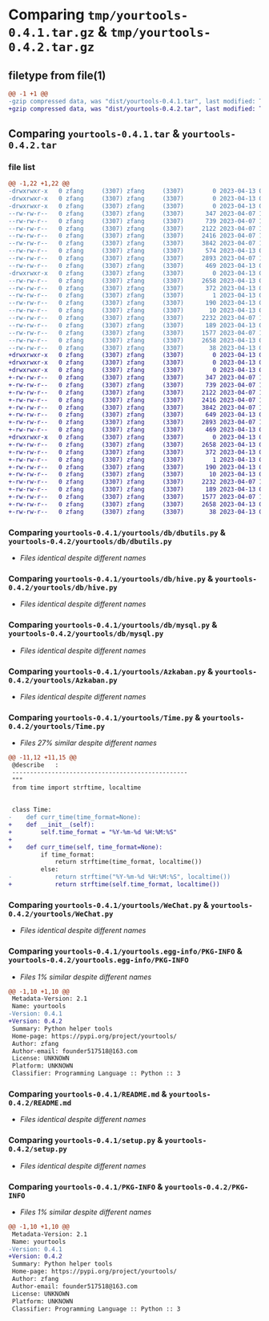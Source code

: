 # Comparing `tmp/yourtools-0.4.1.tar.gz` & `tmp/yourtools-0.4.2.tar.gz`

## filetype from file(1)

```diff
@@ -1 +1 @@
-gzip compressed data, was "dist/yourtools-0.4.1.tar", last modified: Thu Apr 13 08:53:49 2023, max compression
+gzip compressed data, was "dist/yourtools-0.4.2.tar", last modified: Thu Apr 13 09:13:40 2023, max compression
```

## Comparing `yourtools-0.4.1.tar` & `yourtools-0.4.2.tar`

### file list

```diff
@@ -1,22 +1,22 @@
-drwxrwxr-x   0 zfang     (3307) zfang     (3307)        0 2023-04-13 08:53:49.000000 yourtools-0.4.1/
-drwxrwxr-x   0 zfang     (3307) zfang     (3307)        0 2023-04-13 08:53:49.000000 yourtools-0.4.1/yourtools/
-drwxrwxr-x   0 zfang     (3307) zfang     (3307)        0 2023-04-13 08:53:49.000000 yourtools-0.4.1/yourtools/db/
--rw-rw-r--   0 zfang     (3307) zfang     (3307)      347 2023-04-07 10:28:09.000000 yourtools-0.4.1/yourtools/db/__init__.py
--rw-rw-r--   0 zfang     (3307) zfang     (3307)      739 2023-04-07 10:28:09.000000 yourtools-0.4.1/yourtools/db/dbutils.py
--rw-rw-r--   0 zfang     (3307) zfang     (3307)     2122 2023-04-07 10:28:09.000000 yourtools-0.4.1/yourtools/db/hive.py
--rw-rw-r--   0 zfang     (3307) zfang     (3307)     2416 2023-04-07 10:28:09.000000 yourtools-0.4.1/yourtools/db/mysql.py
--rw-rw-r--   0 zfang     (3307) zfang     (3307)     3842 2023-04-07 10:28:09.000000 yourtools-0.4.1/yourtools/Azkaban.py
--rw-rw-r--   0 zfang     (3307) zfang     (3307)      574 2023-04-13 07:52:20.000000 yourtools-0.4.1/yourtools/Time.py
--rw-rw-r--   0 zfang     (3307) zfang     (3307)     2893 2023-04-07 10:28:09.000000 yourtools-0.4.1/yourtools/WeChat.py
--rw-rw-r--   0 zfang     (3307) zfang     (3307)      469 2023-04-13 08:48:52.000000 yourtools-0.4.1/yourtools/__init__.py
-drwxrwxr-x   0 zfang     (3307) zfang     (3307)        0 2023-04-13 08:53:49.000000 yourtools-0.4.1/yourtools.egg-info/
--rw-rw-r--   0 zfang     (3307) zfang     (3307)     2658 2023-04-13 08:53:49.000000 yourtools-0.4.1/yourtools.egg-info/PKG-INFO
--rw-rw-r--   0 zfang     (3307) zfang     (3307)      372 2023-04-13 08:53:49.000000 yourtools-0.4.1/yourtools.egg-info/SOURCES.txt
--rw-rw-r--   0 zfang     (3307) zfang     (3307)        1 2023-04-13 08:53:49.000000 yourtools-0.4.1/yourtools.egg-info/dependency_links.txt
--rw-rw-r--   0 zfang     (3307) zfang     (3307)      190 2023-04-13 08:53:49.000000 yourtools-0.4.1/yourtools.egg-info/requires.txt
--rw-rw-r--   0 zfang     (3307) zfang     (3307)       10 2023-04-13 08:53:49.000000 yourtools-0.4.1/yourtools.egg-info/top_level.txt
--rw-rw-r--   0 zfang     (3307) zfang     (3307)     2232 2023-04-07 10:28:09.000000 yourtools-0.4.1/README.md
--rw-rw-r--   0 zfang     (3307) zfang     (3307)      189 2023-04-13 08:31:32.000000 yourtools-0.4.1/requirements.txt
--rw-rw-r--   0 zfang     (3307) zfang     (3307)     1577 2023-04-07 10:28:09.000000 yourtools-0.4.1/setup.py
--rw-rw-r--   0 zfang     (3307) zfang     (3307)     2658 2023-04-13 08:53:49.000000 yourtools-0.4.1/PKG-INFO
--rw-rw-r--   0 zfang     (3307) zfang     (3307)       38 2023-04-13 08:53:49.000000 yourtools-0.4.1/setup.cfg
+drwxrwxr-x   0 zfang     (3307) zfang     (3307)        0 2023-04-13 09:13:40.000000 yourtools-0.4.2/
+drwxrwxr-x   0 zfang     (3307) zfang     (3307)        0 2023-04-13 09:13:40.000000 yourtools-0.4.2/yourtools/
+drwxrwxr-x   0 zfang     (3307) zfang     (3307)        0 2023-04-13 09:13:40.000000 yourtools-0.4.2/yourtools/db/
+-rw-rw-r--   0 zfang     (3307) zfang     (3307)      347 2023-04-07 10:28:09.000000 yourtools-0.4.2/yourtools/db/__init__.py
+-rw-rw-r--   0 zfang     (3307) zfang     (3307)      739 2023-04-07 10:28:09.000000 yourtools-0.4.2/yourtools/db/dbutils.py
+-rw-rw-r--   0 zfang     (3307) zfang     (3307)     2122 2023-04-07 10:28:09.000000 yourtools-0.4.2/yourtools/db/hive.py
+-rw-rw-r--   0 zfang     (3307) zfang     (3307)     2416 2023-04-07 10:28:09.000000 yourtools-0.4.2/yourtools/db/mysql.py
+-rw-rw-r--   0 zfang     (3307) zfang     (3307)     3842 2023-04-07 10:28:09.000000 yourtools-0.4.2/yourtools/Azkaban.py
+-rw-rw-r--   0 zfang     (3307) zfang     (3307)      649 2023-04-13 09:13:14.000000 yourtools-0.4.2/yourtools/Time.py
+-rw-rw-r--   0 zfang     (3307) zfang     (3307)     2893 2023-04-07 10:28:09.000000 yourtools-0.4.2/yourtools/WeChat.py
+-rw-rw-r--   0 zfang     (3307) zfang     (3307)      469 2023-04-13 08:48:52.000000 yourtools-0.4.2/yourtools/__init__.py
+drwxrwxr-x   0 zfang     (3307) zfang     (3307)        0 2023-04-13 09:13:40.000000 yourtools-0.4.2/yourtools.egg-info/
+-rw-rw-r--   0 zfang     (3307) zfang     (3307)     2658 2023-04-13 09:13:40.000000 yourtools-0.4.2/yourtools.egg-info/PKG-INFO
+-rw-rw-r--   0 zfang     (3307) zfang     (3307)      372 2023-04-13 09:13:40.000000 yourtools-0.4.2/yourtools.egg-info/SOURCES.txt
+-rw-rw-r--   0 zfang     (3307) zfang     (3307)        1 2023-04-13 09:13:40.000000 yourtools-0.4.2/yourtools.egg-info/dependency_links.txt
+-rw-rw-r--   0 zfang     (3307) zfang     (3307)      190 2023-04-13 09:13:40.000000 yourtools-0.4.2/yourtools.egg-info/requires.txt
+-rw-rw-r--   0 zfang     (3307) zfang     (3307)       10 2023-04-13 09:13:40.000000 yourtools-0.4.2/yourtools.egg-info/top_level.txt
+-rw-rw-r--   0 zfang     (3307) zfang     (3307)     2232 2023-04-07 10:28:09.000000 yourtools-0.4.2/README.md
+-rw-rw-r--   0 zfang     (3307) zfang     (3307)      189 2023-04-13 08:31:32.000000 yourtools-0.4.2/requirements.txt
+-rw-rw-r--   0 zfang     (3307) zfang     (3307)     1577 2023-04-07 10:28:09.000000 yourtools-0.4.2/setup.py
+-rw-rw-r--   0 zfang     (3307) zfang     (3307)     2658 2023-04-13 09:13:40.000000 yourtools-0.4.2/PKG-INFO
+-rw-rw-r--   0 zfang     (3307) zfang     (3307)       38 2023-04-13 09:13:40.000000 yourtools-0.4.2/setup.cfg
```

### Comparing `yourtools-0.4.1/yourtools/db/dbutils.py` & `yourtools-0.4.2/yourtools/db/dbutils.py`

 * *Files identical despite different names*

### Comparing `yourtools-0.4.1/yourtools/db/hive.py` & `yourtools-0.4.2/yourtools/db/hive.py`

 * *Files identical despite different names*

### Comparing `yourtools-0.4.1/yourtools/db/mysql.py` & `yourtools-0.4.2/yourtools/db/mysql.py`

 * *Files identical despite different names*

### Comparing `yourtools-0.4.1/yourtools/Azkaban.py` & `yourtools-0.4.2/yourtools/Azkaban.py`

 * *Files identical despite different names*

### Comparing `yourtools-0.4.1/yourtools/Time.py` & `yourtools-0.4.2/yourtools/Time.py`

 * *Files 27% similar despite different names*

```diff
@@ -11,12 +11,15 @@
 @describe   : 
 -------------------------------------------------
 """
 from time import strftime, localtime
 
 
 class Time:
-    def curr_time(time_format=None):
+    def __init__(self):
+        self.time_format = "%Y-%m-%d %H:%M:%S"
+
+    def curr_time(self, time_format=None):
         if time_format:
             return strftime(time_format, localtime())
         else:
-            return strftime("%Y-%m-%d %H:%M:%S", localtime())
+            return strftime(self.time_format, localtime())
```

### Comparing `yourtools-0.4.1/yourtools/WeChat.py` & `yourtools-0.4.2/yourtools/WeChat.py`

 * *Files identical despite different names*

### Comparing `yourtools-0.4.1/yourtools.egg-info/PKG-INFO` & `yourtools-0.4.2/yourtools.egg-info/PKG-INFO`

 * *Files 1% similar despite different names*

```diff
@@ -1,10 +1,10 @@
 Metadata-Version: 2.1
 Name: yourtools
-Version: 0.4.1
+Version: 0.4.2
 Summary: Python helper tools
 Home-page: https://pypi.org/project/yourtools/
 Author: zfang
 Author-email: founder517518@163.com
 License: UNKNOWN
 Platform: UNKNOWN
 Classifier: Programming Language :: Python :: 3
```

### Comparing `yourtools-0.4.1/README.md` & `yourtools-0.4.2/README.md`

 * *Files identical despite different names*

### Comparing `yourtools-0.4.1/setup.py` & `yourtools-0.4.2/setup.py`

 * *Files identical despite different names*

### Comparing `yourtools-0.4.1/PKG-INFO` & `yourtools-0.4.2/PKG-INFO`

 * *Files 1% similar despite different names*

```diff
@@ -1,10 +1,10 @@
 Metadata-Version: 2.1
 Name: yourtools
-Version: 0.4.1
+Version: 0.4.2
 Summary: Python helper tools
 Home-page: https://pypi.org/project/yourtools/
 Author: zfang
 Author-email: founder517518@163.com
 License: UNKNOWN
 Platform: UNKNOWN
 Classifier: Programming Language :: Python :: 3
```

